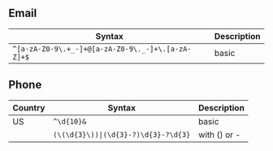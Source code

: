## Email

| Syntax | Description |
| --- | --- |
| `^[a-zA-Z0-9\.+_-]+@[a-zA-Z0-9\._-]+\.[a-zA-Z]+$` | basic |

## Phone

| Country | Syntax | Description |
| --- | --- | --- |
| US | `^\d{10}&` | basic |
|| `(\(\d{3}\))\|(\d{3}-?)\d{3}-?\d{3}` <!--- copy from raw md: (\(\d{3}\))\|(\d{3}-?)\d{3}-?\d{3}--> | with () or - |